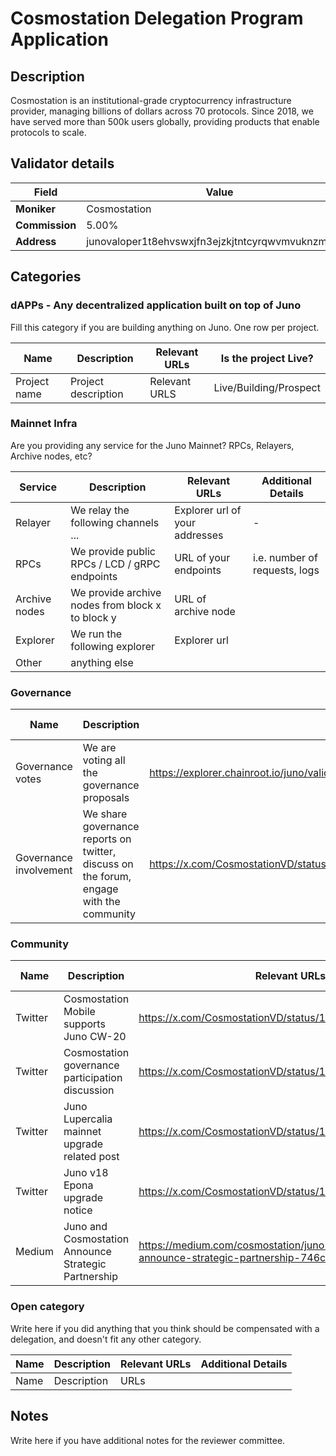 # Cosmostation Delegation Program Application

## Description

Cosmostation is an institutional-grade cryptocurrency infrastructure provider, managing billions of dollars across 70 protocols. Since 2018, we have served more than 500k users globally, providing products that enable protocols to scale.

## Validator details

| Field          | Value                   |
| -------------- | ----------------------- |
| **Moniker**    | Cosmostation            |
| **Commission** | 5.00% |
| **Address**    | junovaloper1t8ehvswxjfn3ejzkjtntcyrqwvmvuknzmvtaaa         |

## Categories

### dAPPs - Any decentralized application built on top of Juno

Fill this category if you are building anything on Juno. One row per project.

| Name         | Description         | Relevant URLs | Is the project Live?   |
| ------------ | ------------------- | ------------- | ---------------------- |
| Project name | Project description | Relevant URLS | Live/Building/Prospect |

### Mainnet Infra

Are you providing any service for the Juno Mainnet? RPCs, Relayers, Archive nodes, etc?

| Service       | Description                                      | Relevant URLs                  | Additional Details            |
| ------------- | ------------------------------------------------ | ------------------------------ | ----------------------------- |
| Relayer       | We relay the following channels ...              | Explorer url of your addresses | -                             |
| RPCs          | We provide public RPCs / LCD / gRPC endpoints    | URL of your endpoints          | i.e. number of requests, logs |
| Archive nodes | We provide archive nodes from block x to block y | URL of archive node            |                               |
| Explorer      | We run the following explorer                    | Explorer url                   |                               |
| Other         | anything else                                    |                                |                               |


### Governance

| Name                   | Description                                                                             | Relevant URLs | Additional Details |
| ---------------------- | --------------------------------------------------------------------------------------- | ------------- | ------------------ |
| Governance votes       | We are voting all the governance proposals                                              | https://explorer.chainroot.io/juno/validators/junovaloper1t8ehvswxjfn3ejzkjtntcyrqwvmvuknzmvtaaa |                    |
| Governance involvement | We share governance reports on twitter, discuss on the forum, engage with the community | https://x.com/CosmostationVD/status/1503589432896946178              |                    |

### Community

| Name        | Description | Relevant URLs | Additional Details |
| ----------- | ----------- | ------------- | ------------------ |
| Twitter | Cosmostation Mobile supports Juno CW-20 | https://x.com/CosmostationVD/status/1491046488327483393          |                    |
| Twitter | Cosmostation governance participation discussion | https://x.com/CosmostationVD/status/1503589432896946178          |                    |
| Twitter | Juno Lupercalia mainnet upgrade related post | https://x.com/CosmostationVD/status/1512271333216120835          |                    |
| Twitter | Juno v18 Epona upgrade notice | https://x.com/CosmostationVD/status/1734234083981676968          |                    |
| Medium | Juno and Cosmostation Announce Strategic Partnership | https://medium.com/cosmostation/juno-and-cosmostation-announce-strategic-partnership-746cdd60fb82          |                    |

### Open category

Write here if you did anything that you think should be compensated with a delegation, and doesn't fit any other category.

| Name | Description | Relevant URLs | Additional Details |
| ---- | ----------- | ------------- | ------------------ |
| Name | Description | URLs          |                    |

## Notes

Write here if you have additional notes for the reviewer committee.
